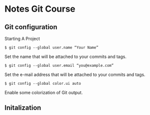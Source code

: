 # Notes Git Course

## Git configuration
Starting A Project

`$ git config --global user.name “Your Name” `

Set the name that will be attached to your commits and tags.

`$ git config --global user.email “you@example.com”`

Set the e-mail address that will be attached to your commits and tags.

`$ git config --global color.ui auto`

Enable some colorization of Git output.


## Initalization

